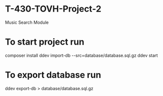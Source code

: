# T-430-TOVH-Project-2
Music Search Module

# To start project run
composer install
ddev import-db --src=database/database.sql.gz
ddev start

# To export database run
ddev export-db > database/database.sql.gz

